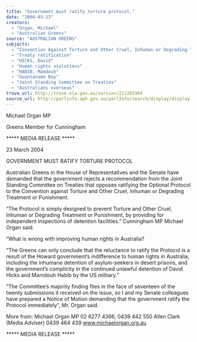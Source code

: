```yaml
---
title: "Government must ratify torture protocol."
date: "2004-03-23"
creators:
  - "Organ, Michael"
  - "Australian Greens"
source: "AUSTRALIAN GREENS"
subjects:
  - "Convention Against Torture and Other Cruel, Inhuman or Degrading Treatment or Punishment"
  - "Treaty ratification"
  - "HICKS, David"
  - "Human rights violations"
  - "HABIB, Mamdouh"
  - "Guantanamo Bay"
  - "Joint Standing Committee on Treaties"
  - "Australians overseas"
trove_url: http://trove.nla.gov.au/version/211265364
source_url: http://parlinfo.aph.gov.au/parlInfo/search/display/display.w3p;query=Id%3A%22media/pressrel/1L0C6%22
---
```


 

 Michael Organ MP 

 Greens Member for Cunningham   

 ***** MEDIA RELEASE ***** 

 23 March 2004 

 

 

 GOVERNMENT MUST RATIFY TORTURE PROTOCOL   

 Australian Greens in the House of Representatives and the  Senate have demanded that the government rejects a  recommendation from the Joint Standing Committee on  Treaties that opposes ratifying the Optional Protocol to the  Convention against Torture and Other Cruel, Inhuman or  Degrading Treatment or Punishment.   

 “The Protocol is simply designed to prevent Torture and Other  Cruel, Inhuman or Degrading Treatment or Punishment, by  providing for independent inspections of detention facilities.”  Cunningham MP Michael Organ said.    

 “What is wrong with improving human rights in Australia?    

 “The Greens can only conclude that the reluctance to ratify the  Protocol is a result of the Howard government’s indifference to  human rights in Australia, including the inhumane detention of  asylum-seekers in desert prisons, and the government’s complicity  in the continued unlawful detention of David Hicks and Mamdouh  Habib by the US military.”   

 “The Committee’s majority finding flies in the face of seventeen of  the twenty submissions it received on the issue, so I and my Senate  colleagues have prepared a Notice of Motion demanding that the  government ratify the Protocol immediately”, Mr. Organ said.   

 More from:  Michael Organ MP 02 6277 4366, 0439 442 550  Allen Clark (Media Adviser) 0439 464 439  www.michaelorgan.org.au 

 

 ***** MEDIA RELEASE ***** 

